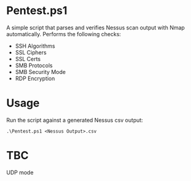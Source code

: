 # Pentest.ps1
A simple script that parses and verifies Nessus scan output with Nmap automatically. Performs the following checks:
- SSH Algorithms
- SSL Ciphers
- SSL Certs
- SMB Protocols
- SMB Security Mode
- RDP Encryption

# Usage
Run the script against a generated Nessus csv output:
```
.\Pentest.ps1 <Nessus Output>.csv
```

# TBC
UDP mode
